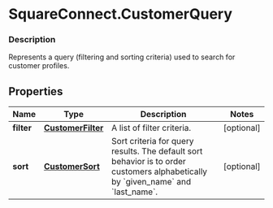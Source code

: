 # SquareConnect.CustomerQuery

### Description

Represents a query (filtering and sorting criteria) used to search for customer profiles.

## Properties
Name | Type | Description | Notes
------------ | ------------- | ------------- | -------------
**filter** | [**CustomerFilter**](CustomerFilter.md) | A list of filter criteria. | [optional] 
**sort** | [**CustomerSort**](CustomerSort.md) | Sort criteria for query results. The default sort behavior is to order customers alphabetically by &#x60;given_name&#x60; and &#x60;last_name&#x60;. | [optional] 


